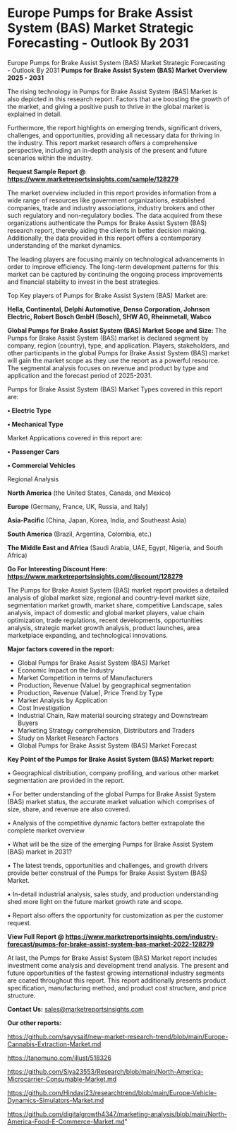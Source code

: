 # Europe Pumps for Brake Assist System (BAS) Market Strategic Forecasting - Outlook By 2031
 Europe Pumps for Brake Assist System (BAS) Market Strategic Forecasting - Outlook By 2031
<Strong> Pumps for Brake Assist System (BAS) Market Overview 2025 - 2031</strong>

The rising technology in Pumps for Brake Assist System (BAS) Market is also depicted in this research report. Factors that are boosting the growth of the market, and giving a positive push to thrive in the global market is explained in detail.

Furthermore, the report highlights on emerging trends, significant drivers, challenges, and opportunities, providing all necessary data for thriving in the industry. This report market research offers a comprehensive perspective, including an in-depth analysis of the present and future scenarios within the industry.

<strong>Request Sample Report @ <a href=https://www.marketreportsinsights.com/sample/128279>https://www.marketreportsinsights.com/sample/128279</a></strong>

The market overview included in this report provides information from a wide range of resources like government organizations, established companies, trade and industry associations, industry brokers and other such regulatory and non-regulatory bodies. The data acquired from these organizations authenticate the Pumps for Brake Assist System (BAS) research report, thereby aiding the clients in better decision making. Additionally, the data provided in this report offers a contemporary understanding of the market dynamics.

The leading players are focusing mainly on technological advancements in order to improve efficiency. The long-term development patterns for this market can be captured by continuing the ongoing process improvements and financial stability to invest in the best strategies.

Top Key players of Pumps for Brake Assist System (BAS) Market are:

<strong>Hella, Continental, Delphi Automotive, Denso Corporation, Johnson Electric, Robert Bosch GmbH (Bosch), SHW AG, Rheinmetall, Wabco</strong>

<strong><b>Global Pumps for Brake Assist System (BAS) Market Scope and Size:</b></strong>
The Pumps for Brake Assist System (BAS) market is declared segment by company, region (country), type, and application. Players, stakeholders, and other participants in the global Pumps for Brake Assist System (BAS) market will gain the market scope as they use the report as a powerful resource. The segmental analysis focuses on revenue and product by type and application and the forecast period of 2025-2031.

Pumps for Brake Assist System (BAS) Market Types covered in this report are:

<strong>• Electric Type

• Mechanical Type</strong>

Market Applications covered in this report are:

<strong>• Passenger Cars

• Commercial Vehicles</strong> 

Regional Analysis

<strong>North America</strong> (the United States, Canada, and Mexico)

<strong>Europe</strong> (Germany, France, UK, Russia, and Italy)

<strong>Asia-Pacific</strong> (China, Japan, Korea, India, and Southeast Asia)

<strong>South America</strong> (Brazil, Argentina, Colombia, etc.)

<strong>The Middle East and Africa</strong> (Saudi Arabia, UAE, Egypt, Nigeria, and South Africa)

<strong>Go For Interesting Discount Here: <a href=https://www.marketreportsinsights.com/discount/128279>https://www.marketreportsinsights.com/discount/128279</a></strong>

The Pumps for Brake Assist System (BAS) market report provides a detailed analysis of global market size, regional and country-level market size, segmentation market growth, market share, competitive Landscape, sales analysis, impact of domestic and global market players, value chain optimization, trade regulations, recent developments, opportunities analysis, strategic market growth analysis, product launches, area marketplace expanding, and technological innovations.

<strong><b>Major factors covered in the report:</b></strong>
<ul>
  <li>Global Pumps for Brake Assist System (BAS) Market </li>
  <li>Economic Impact on the Industry</li>
  <li>Market Competition in terms of Manufacturers</li>
  <li>Production, Revenue (Value) by geographical segmentation</li>
  <li>Production, Revenue (Value), Price Trend by Type</li>
  <li>Market Analysis by Application</li>
  <li>Cost Investigation</li>
  <li>Industrial Chain, Raw material sourcing strategy and Downstream Buyers</li>
  <li>Marketing Strategy comprehension, Distributors and Traders</li>
  <li>Study on Market Research Factors</li>
  <li>Global Pumps for Brake Assist System (BAS) Market Forecast</li>
</ul>

<strong><b>Key Point of the Pumps for Brake Assist System (BAS) Market report:</b></strong>

• Geographical distribution, company profiling, and various other market segmentation are provided in the report.

• For better understanding of the global Pumps for Brake Assist System (BAS) market status, the accurate market valuation which comprises of size, share, and revenue are also covered.

• Analysis of the competitive dynamic factors better extrapolate the complete market overview

• What will be the size of the emerging Pumps for Brake Assist System (BAS) market in 2031?

• The latest trends, opportunities and challenges, and growth drivers provide better construal of the Pumps for Brake Assist System (BAS) Market.

• In-detail industrial analysis, sales study, and production understanding shed more light on the future market growth rate and scope.

• Report also offers the opportunity for customization as per the customer request.

<strong><b>View Full Report @ <a href=https://www.marketreportsinsights.com/industry-forecast/pumps-for-brake-assist-system-bas-market-2022-128279>https://www.marketreportsinsights.com/industry-forecast/pumps-for-brake-assist-system-bas-market-2022-128279</a></b></strong>


At last, the Pumps for Brake Assist System (BAS) Market report includes investment come analysis and development trend analysis. The present and future opportunities of the fastest growing international industry segments are coated throughout this report. This report additionally presents product specification, manufacturing method, and product cost structure, and price structure.

<strong>Contact Us:</strong>
sales@marketreportsinsights.com

<strong>Our other reports:</strong>

<a href=https://github.com/sayysaif/new-market-research-trend/blob/main/Europe-Cannabis-Extraction-Market.md>https://github.com/sayysaif/new-market-research-trend/blob/main/Europe-Cannabis-Extraction-Market.md</a>

<a href=https://tanomuno.com/illust/518326>https://tanomuno.com/illust/518326</a>

<a href=https://github.com/Siya23553/Research/blob/main/North-America-Microcarrier-Consumable-Market.md>https://github.com/Siya23553/Research/blob/main/North-America-Microcarrier-Consumable-Market.md</a>

<a href=https://github.com/Hindavi23/researchtrend/blob/main/Europe-Vehicle-Dynamics-Simulators-Market.md>https://github.com/Hindavi23/researchtrend/blob/main/Europe-Vehicle-Dynamics-Simulators-Market.md</a>

<a href=https://github.com/digitalgrowth4347/marketing-analysis/blob/main/North-America-Food-E-Commerce-Market.md>https://github.com/digitalgrowth4347/marketing-analysis/blob/main/North-America-Food-E-Commerce-Market.md</a>"
